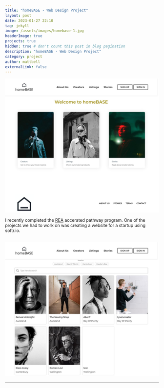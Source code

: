 ```yaml
---
title: "homeBASE - Web Design Project"
layout: post
date: 2023-01-27 22:10
tag: jekyll
image: /assets/images/homebase-1.jpg
headerImage: true
projects: true
hidden: true # don't count this post in blog pagination
description: "homeBASE - Web Design Project"
category: project
author: mattbell
externalLink: false
---
```


![Screenshot](/assets/images/homebase.jpg)

I recently completed the [REA](https://www.vantharp.com) accerated pathway program.  One of the projects we had to work on was creating a website for a startup using softr.io.


![Screenshot](/assets/images/homebase-1.jpg)
---

---







